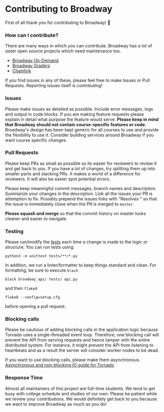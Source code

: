 # Contributing to Broadway

First of all thank you for contributing to Broadway! :tada:

### How can I contribute?
There are many ways in which you can contribute. Broadway has a lot of sister open source projects which need maintenance too.
* [Broadway On-Demand](https://github.com/illinois-cs241/broadway-on-demand)
* [Broadway Graders](https://github.com/illinois-cs241/broadway-grader)
* [Chainlink](https://github.com/illinois-cs241/chainlink)

If you find issues in any of these, please feel free to make Issues or Pull Requests. Reporting issues itself is contributing!

### Issues
Please make issues as detailed as possible. Include error messages, logs and output in code blocks. If you are making feature requests
please explain in detail what purpose the feature would serve. **Please keep in mind that Broadway should not contain course-specific 
features or code.** Broadway's design has been kept generic for all courses to use and provide the flexibility to use it. Consider building
services around Broadway if you want course specific changes.

### Pull Requests
Please keep PRs as small as possible so its easier for reviewers to review it and get back to you. If you have a lot of changes,
try splitting them up into smaller parts and stacking PRs. It makes a world of a difference for reviewers. It will also be easier
spot potential errors.

Please keep meaningful commit messages, branch names and description. Summarize your changes in the description. Link all the issues
your PR is attemption to fix. Possibly prepend the issues links with "Resolves " so that the issue is immediately close when the PR
is merged to `master`.

**Please squash and merge** so that the commit history on master looks cleaner and easier to navigate.

### Testing
Please run/modify the [tests](tests) each time a change is made to the logic or structure. You can run tests using:
```shell
python3 -m unittest tests/**/*.py
```

In addition, we run a linter/formatter to keep things standard and clean. For formatting, be sure to execute `black`
```shell
black broadway_api/ tests/ api.py
```

and then `flake8`

```shell
flake8 --config=setup.cfg
```

before opening a pull request.

### Blocking calls
Please be cautious of adding blocking calls in the application logic because Tornado uses a single-threaded event loop. Therefore, 
one blocking call will prevent the API from serving requests and hence tamper with the entire distributed system. For instance, 
it might prevent the API from listening to heartbeats and as a result the server will consider worker nodes to be dead.

If you want to use blocking calls, please make them asynchronous. [Asynchronous and non-blocking IO guide for Tornado](http://www.tornadoweb.org/en/stable/guide/async.html)

### Response Time
Almost all maintainers of this project are full-time students. We tend to get busy with college schedule and studies of our own. Please
be patient while we review your contributions. We would definitely get back to you because we want to improve Broadway as much as you do!
